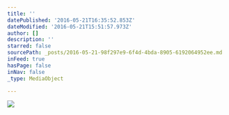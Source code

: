 ```yaml
---
title: ''
datePublished: '2016-05-21T16:35:52.853Z'
dateModified: '2016-05-21T15:51:57.973Z'
author: []
description: ''
starred: false
sourcePath: _posts/2016-05-21-98f297e9-6f4d-4bda-8905-6192064952ee.md
inFeed: true
hasPage: false
inNav: false
_type: MediaObject

---
```

![](https://the-grid-user-content.s3-us-west-2.amazonaws.com/83c7dd42-6151-41ea-8ad7-e99a1301a96a.jpg)